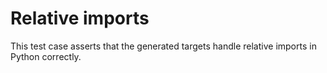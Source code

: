 # Relative imports

This test case asserts that the generated targets handle relative imports in
Python correctly.
